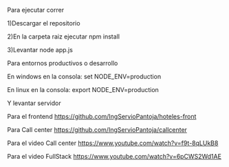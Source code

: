 Para ejecutar correr

1)Descargar el repositorio

2)En la carpeta raiz ejecutar npm install

3)Levantar node app.js

Para entornos productivos o desarrollo

En windows en la consola:
set NODE_ENV=production

En linux en la consola:
export NODE_ENV=production

Y levantar servidor

Para el frontend
https://github.com/IngServioPantoja/hoteles-front

Para Call center
https://github.com/IngServioPantoja/callcenter

Para el video Call center
https://www.youtube.com/watch?v=f9t-8qLUkB8

Para el video FullStack
https://www.youtube.com/watch?v=6pCWS2Wd1AE
